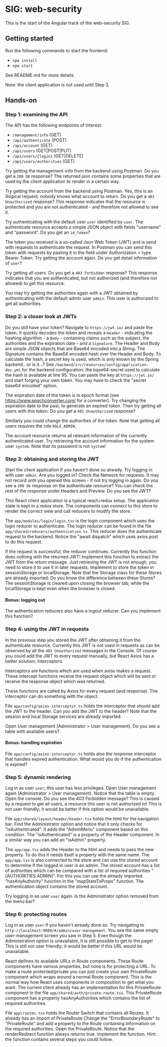 # SIG: web-security

This is the start of the Angular track of the web-security SIG.

## Getting started

Run the following commands to start the frontend:

-   `npm install`
-   `npm start`

See README.md for more details.

Note: the client application is not used until Step 3.

## Hands-on

### Step 1: examining the API

The API has the following endpoints of interest:

-   `/management/info` (GET)
-   `/api/authenticate` (POST)
-   `/api/account` (GET)
-   `/api/users` (GET|POST|PUT)
-   `/api/users/{login}` (GET|DELETE)
-   `/api/users/authorities` (GET)

Try getting the management-info from the backend using Postman. Do you get a `200 OK` response? The returned json contains some properties that are used by the client application to render in a certain way.

Try getting the account from the backend using Postman. Yes, this is an illogical request; nobody knows what account to return. Do you get a `401 Unauthorized` response?
This response indicates that the resource is protected and you are not authenticated - and therefore not allowed to see it.

Try authenticating with the default user `user` identified by `user`. The authenticate resource accepts a simple JSON object with fields "username" and "password". Do you get an `id_token`?

The token you received is a so-called Json Web Token (JWT) and is send with requests to authenticate the request. In Postman you can send this token with requests by pasting it in the field under Authorization > type Bearer Token. Try getting the account again. Do you get detail information of `user`?

Try getting all users. Do you get a `403 Forbidden` response?
This response indicates that you are authenticated, but not authorized (and therefore not allowed) to get this resource.

You may try getting the authorities again with a JWT obtained by authenticating with the default admin user `admin`. This user is authorized to get all authorities.

### Step 2: a closer look at JWTs

Do you still have your token? Navigate to `https://jwt.io/` and paste the token. It quickly decodes the token and reveals a `Header` - indicating the hashing algorithm - a `Body` - containing claims such as the subject, the authorities and the expiration date - and a `Signature`. The Header and Body are simple JSON objects that are Base64 encoded into a String. The Signature contains the Base64 encoded hash over the Header and Body. To calculate the hash, a secret key is used, which is only known by the Spring backend...or is it...?
See `/backend/src/resources/config/application-dev.yml` for the backend configuration; the base64-secret used to calculate the hash is available at line 95. You can paste the key at `https://jwt.io/` and start forging your own token. You may have to check the "secret base64 encoded" option.

The expiration date of the token is in epoch format (see https://www.epochconverter.com/ for a converter). Try changing the expiration date to the past, to generate an expired token. Then try getting all users with this token. Do you get a `401 Unauthorized` response?

Similarly you could change the authorities of the token. Note that getting all users requires the role `ROLE_ADMIN`.

The account resource returns all relevant information of the currently authenticated user. Try retrieving the account information for the system user `system`. Note that its password is not `system`!

### Step 3: obtaining and storing the JWT

Start the client application if you haven't done so already. Try logging in with user `admin`. Are you logged in?
Check the Network for requests. It may not record until you opened this screen - if not try logging in again. Do you see a `200 Ok` response on the authenticate resource? You can check the rest of the response under Headers and Preview. Do you see the JWT?

This React client application is a typical react+redux setup. The application state is kept in a redux store. The components can connect to this store to render the correct view and call reducers to modify the store.

The `app/modules/login/login.tsx` is the login component which uses the login reducer to authenticate. The login reducer can be found in the file `app/shared/reducers/authentication.ts`. This reducer does the authenticate request to the backend. Notice the "await dispatch" which uses axios.post to do this request.

If the request is successful, the reducer continues. Currently this function does nothing with the returned JWT! Implement this function to extract the JWT from the return message.
Just retrieving the JWT is not enough, you need to store it to use it in later requests. Implement to store the token in sessionStorage or localStorage. Note that the Storage class for these Stores are already imported. Do you know the difference between these Stores? The sessionStorage is cleared upon closing the browser tab, while the localStorage is kept even when the browser is closed.

#### Bonus: logging out

The authentication reducers also have a logout reducer. Can you implement this function?

### Step 4: using the JWT in requests

In the previous step you stored the JWT after obtaining it from the authenticate resource. Currently this JWT is not used in requests as can be observed by all the `401 Unauthorized` messages in the Console. Of course you could add the JWT to every request manually, but React Axios has a better solution; Interceptors.

Interceptors are functions which are used when axios makes a request. These intercept functions receive the request object which will be sent or receive the response object which was returned.

These functions are called by Axios for every request (and response). The interceptor can do something with the object.

File `app/config/axios-interceptor.ts` holds the interceptor that should add the JWT to the header. Can you add the JWT to the header? Note that the session and local Storage services are already imported.

Open User management (Administrator > User management). Do you see a table with available users?

#### Bonus: handling expiration

File `app/config/axios-interceptor.ts` holds also the response interceptor that handles expired authentication. What would you do if the authentication is expired?

### Step 5: dynamic rendering

Log in as user `user`; this user has less privileges. Open User management again (Administrator > User management). Notice that the table is empty. Open the console. Do you see the 403 Forbidden message? This is caused by a request to get all users, a resource this user is not authorized to! This is not user friendly; it would be better if this option would be unavailable.

File `app/shared/layout/header/header.tsx` holds the html for the navigation bar. Find the Administrator option and notice that it only checks for "isAuthenticated". It adds the "AdminMenu" component based on this condition. The "isAuthenticated" is a property of the Header component. In a similar way you can add an "isAdmin" property.

The `app/app.tsx` adds the Header to the html and needs to pass the new property. To do this it needs itself a property with the same name. The `app/app.tsx` is also connected to the store and can use the stored account to determine if the logged in user is an admin. The stored account has a list of authorities which can be compared with a list of required authorities "[AUTHORITIES.ADMIN]". For this you can use the already imported "hasAnyAuthority" function in the "mapStateToProps" function. The authentication object contains the stored account.

Try logging in as user `user` again. Is the Administrator option removed from the menu bar?

### Step 6: protecting routes

Log in as user `user` if you haven't already done so. Try navigating to `http://localhost:9000/#/admin/user-management`. You see the same empty user-management screen you saw in Step 5. Even though the Administration option is unavailable, it is still possible to get to the page! This is still not user friendly; it would be better if this URL would be unavailable.

React defines its available URLs in Route components. These Route components have various properties, but none is for protecting a URL. To make a route protected/private you can just create your own PrivateRoute component which wraps around a normal Route component. This is the normal way how React uses components in composition to get what you want. The current client already has an implementation for this PrivateRoute component in the file `app/shared/auth/private-route.tsx`. This PrivateRoute component has a property hasAnyAuthorities which contains the list of required authorities.

File `app\routes.tsx` holds the Router Switch that contains all Routes. It already has an import of PrivateRoute
Change the "ErrorBoundaryRoute" to "PrivateRoute" and add a property to the Route containing information on the required authorities.
Open the PrivateRoute. Notice that the renderRedirect function always returns true.
Implement the function. Hint: the function contains several steps you could follow.
